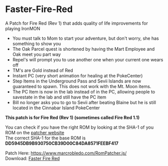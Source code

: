 # Faster-Fire-Red
A Patch for Fire Red (Rev 1) that adds quality of life improvements for playing IronMON

* You must talk to Mom to start your adventure, but don't worry, she has something to show you
* The Oak Parcel quest is shortened by having the Mart Employee and Oak meet you part way
* Repel's will prompt you to use another one when your current one wears off
* TM's are Gold instead of Red
* Instant PC (very short animation for healing at the PokeCenter)
* Step Items in the Underground Pass and Sevii Islands are now guaranteed to spawn. This does not work with the Mt. Moon items.
* The PC Item is now in the lab instead of in the PC, allowing people to savestate in the lab and still have the PC item
* Bill no longer asks you to go to Sevii after beating Blaine but he is still located in the Cinnabar Island PokeCenter


**This patch is for Fire Red (Rev 1) (sometimes called Fire Red 1.1)**  

You can check if you have the right ROM by looking at the SHA-1 of you ROM on the [patcher website](https://www.marcrobledo.com/RomPatcher.js/)  
The correct SHA-1 for the base ROM is **DD5945DB9B930750CB39D00C84DA8571FEEBF417**  

Patch Here: https://www.marcrobledo.com/RomPatcher.js/  
Download: [Faster Fire Red](https://github.com/DrMaple/Faster-Fire-Red/raw/main/Faster%20Fire%20Red%20-%20Final%20V1.ips)
